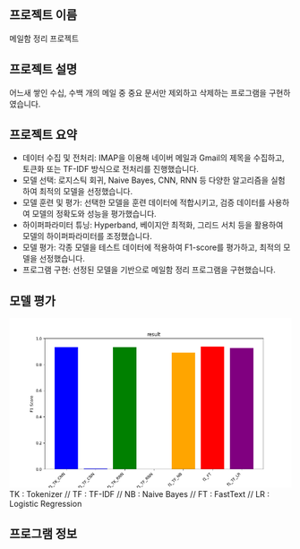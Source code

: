 ## 프로젝트 이름
메일함 정리 프로젝트

## 프로젝트 설명
어느새 쌓인 수십, 수백 개의 메일 중 중요 문서만 제외하고 삭제하는 프로그램을 구현하였습니다.

## 프로젝트 요약
- 데이터 수집 및 전처리: IMAP을 이용해 네이버 메일과 Gmail의 제목을 수집하고, 토큰화 또는 TF-IDF 방식으로 전처리를 진행했습니다.
- 모델 선택: 로지스틱 회귀, Naive Bayes, CNN, RNN 등 다양한 알고리즘을 실험하여 최적의 모델을 선정했습니다.
- 모델 훈련 및 평가: 선택한 모델을 훈련 데이터에 적합시키고, 검증 데이터를 사용하여 모델의 정확도와 성능을 평가했습니다.
- 하이퍼파라미터 튜닝: Hyperband, 베이지안 최적화, 그리드 서치 등을 활용하여 모델의 하이퍼파라미터를 조정했습니다.
- 모델 평가: 각종 모델을 테스트 데이터에 적용하여 F1-score를 평가하고, 최적의 모델을 선정했습니다.
- 프로그램 구현: 선정된 모델을 기반으로 메일함 정리 프로그램을 구현했습니다.

## 모델 평가
![Example Graph](graph.png)
TK : Tokenizer //
TF : TF-IDF //
NB : Naive Bayes //
FT : FastText //
LR : Logistic Regression

## 프로그램 정보
